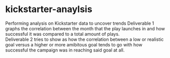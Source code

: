 # kickstarter-anaylsis
Performing analysis on Kickstarter data to uncover trends
Deliverable 1 graphs the correlation between the month that the play launches in and how successful it was compared to a total amount of plays.  
Deliverable 2 tries to show as how the correlation between a low or realistic goal versus a higher or more amibitous goal tends to go with how successful the campaign was in reaching said goal at all.  
